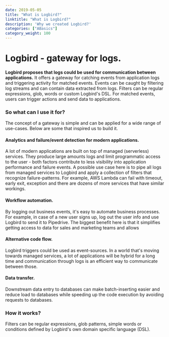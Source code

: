 ```yaml
---
date: 2019-05-05
title: "What is Logbird?"
linktitle: "What is Logbird?"
description: 'Why we created Logbird?'
categories: ["ABasics"]
category_weight: 100
---
```


<h1 class='h2 font-weight-light'><b>Logbird</b> - gateway for logs.</h1>

**Logbird proposes that logs could be used for communication between applications.** It offers a gateway for catching events from application logs and triggering activity for matched events. Events can be caught by filtering log streams and can contain data extracted from logs. Filters can be regular expressions, glob, words or custom Logbird's DSL. For matched events, users can trigger actions and send data to applications.

<h3 class='font-weight-light'>So what can I use it for?</h3>
The concept of a gateway is simple and can be applied for a wide range of use-cases. Below are some that inspired us to build it.

<h4>Analytics and failure/event detection for modern applications.</h4>
A lot of modern applications are built on top of managed (serverless) services. They produce large amounts logs and limit programmatic access to the user - both factors contribute to less visibility into application performance and failure events. A possible use case here is to pipe all logs from managed services to Logbird and apply a collection of filters that recognize failure-patterns. For example, AWS Lambda can fail with timeout, early exit, exception and there are dozens of more
services that have similar workings.

<h4 class='mt-2'>Workflow automation.</h4>
By logging out business events, it's easy to automate business processes. For example, in case of a new user signs up, log out the user info and use Logbird to send it to Pipedrive. The biggest benefit here is that it simplifies getting access to data for sales and marketing teams and allows 

<h4>Alternative code flow.</h4>
Logbird triggers could be used as event-sources. In a world that's moving towards managed services, a lot of applications will be hybrid for a long time and communication through logs is an efficient way to communicate between those.

<h4>Data transfer.</h4>
Downstream data entry to databases can make batch-inserting easier and reduce load to databases while speeding up the code execution by avoiding requests to databases.

<h3 class='font-weight-light'>How it works?</h3>
Filters can be regular expressions, glob patterns, simple words or conditions defined by Logbird's own domain specific language (DSL).
